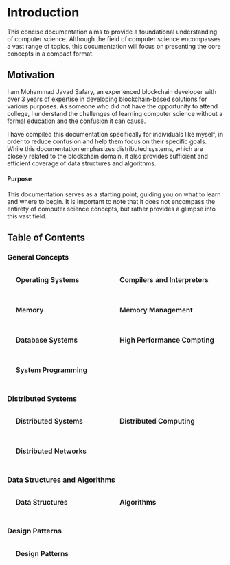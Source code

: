 # Introduction

This concise documentation aims to provide a foundational understanding of computer science. Although the field of computer science encompasses a vast range of topics, this documentation will focus on presenting the core concepts in a compact format.

## Motivation

I am Mohammad Javad Safary, an experienced blockchain developer with over 3 years of expertise in developing blockchain-based solutions for various purposes. As someone who did not have the opportunity to attend college, I understand the challenges of learning computer science without a formal education and the confusion it can cause.

I have compiled this documentation specifically for individuals like myself, in order to reduce confusion and help them focus on their specific goals. While this documentation emphasizes distributed systems, which are closely related to the blockchain domain, it also provides sufficient and efficient coverage of data structures and algorithms.

#### Purpose

This documentation serves as a starting point, guiding you on what to learn and where to begin. It is important to note that it does not encompass the entirety of computer science concepts, but rather provides a glimpse into this vast field.

## Table of Contents

### General Concepts
<div class="sections-container">
  <div class="bridge-section-row">
    <a href="/src/General/os.html">
      <span class="bridge-section">Operating Systems</span>
    </a>
        <a href="/src/General/compilers_and_interpreters.html">
      <span class="bridge-section">Compilers and Interpreters</span>
    </a>

  </div>
  <div class="bridge-section-row">
      <a href="/src/General/memories.html">
      <span class="bridge-section">Memory</span>
    </a>
    <a href="/src/General/memory_management.html">
      <span class="bridge-section">Memory Management</span>
    </a>
  </div>
    <div class="bridge-section-row">
    <a href="/src/General/database_systems.html">
      <span class="bridge-section">Database Systems</span>
    </a>
    <a href="/src/General/high_performance_computing.html">
      <span class="bridge-section">High Performance Compting</span>
    </a>
  </div>
      <div class="bridge-section-row">
    <a href="/src/General/system_programming.html">
      <span class="bridge-section">System Programming</span>
    </a>
  </div>
</div>

### Distributed Systems
<div class="sections-container">
  <div class="bridge-section-row">
    <a href="/src/DistributedSystems/distributed_systems.html">
      <span class="bridge-section">Distributed Systems</span>
    </a>
    <a href="/src/DistributedSystems/distributed_computing.html">
      <span class="bridge-section">Distributed Computing</span>
    </a>
  </div>
  <div class="bridge-section-row">
    <a href="/src/DistributedSystems/distributed_networking.html">
      <span class="bridge-section">Distributed Networks</span>
    </a>
  </div>
</div>

### Data Structures and Algorithms
<div class="sections-container">
  <div class="bridge-section-row">
    <a href="/src/DataStructuresAndAlgorithms/data_structures.html">
      <span class="bridge-section">Data Structures</span>
    </a>
    <a href="/src/DataStructuresAndAlgorithms/algorithms.html">
      <span class="bridge-section">Algorithms</span>
    </a>
  </div>
</div>


### Design Patterns
<div class="sections-container">
  <div class="bridge-section-row">
    <a href="/src/DesignPatterns/intro.html">
      <span class="bridge-section">Design Patterns</span>
    </a>
  </div>
</div>

<style>


.bridge-section-row {
  display: flex;
  flex-wrap: wrap;
  justify-content: space-between;
  margin : 10px;
}

.sections-container a{
    flex : 1;
    text-decoration: none;
}
.bridge-section {
  background-color: var(--vp-c-bg-mute);
  transition: background-color 0.1s;
  width : 98%;
  display: flex;
  padding: 1rem 0 1rem 10px;
  border: 1px solid var(--vp-c-divider);
  border-radius: 8px;
  font-weight: 600;
  font-size: 16px;
  text-align: left;
  margin-bottom: 0.5rem;
  cursor: pointer;;

}

</style>
